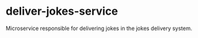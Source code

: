 # deliver-jokes-service
Microservice responsible for delivering jokes in the jokes delivery system.
